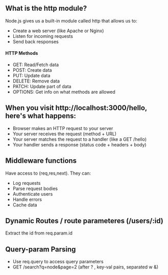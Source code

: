 ## What is the http module?

Node.js gives us a built-in module called http that allows us to:
 - Create a web server (like Apache or Nginx)
 - Listen for incoming requests
 - Send back responses

#### HTTP Methods

 - GET: Read/Fetch data
 - POST: Create data
 - PUT: Update data
 - DELETE: Remove data
 - PATCH: Update part of data
 - OPTIONS: Get info on what methods are allowed

## When you visit http://localhost:3000/hello, here's what happens:

 - Browser makes an HTTP request to your server
 - Your server receives the request (method + URL)
 - Your server matches the request to a handler (like a GET /hello)
 - Your handler sends a response (status code + headers + body)

## Middleware functions

Have access to (req,res,next). They can:
 - Log requests
 - Parse request bodies
 - Authenticate users
 - Handle errors
 - Cache data

## Dynamic Routes / route parameteres (/users/:id)

Extract the id from req.param.id

## Query-param Parsing

 - Use req.query to access query parameters
 - GET /search?q=node&page=2 (after ? , key-val pairs, separated w &)